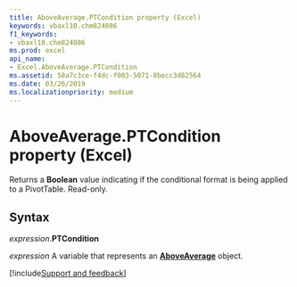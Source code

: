```yaml
---
title: AboveAverage.PTCondition property (Excel)
keywords: vbaxl10.chm824086
f1_keywords:
- vbaxl10.chm824086
ms.prod: excel
api_name:
- Excel.AboveAverage.PTCondition
ms.assetid: 58a7c3ce-f4dc-f003-5071-8becc3d82564
ms.date: 03/26/2019
ms.localizationpriority: medium
---
```



# AboveAverage.PTCondition property (Excel)

Returns a **Boolean** value indicating if the conditional format is being applied to a PivotTable. Read-only.


## Syntax

_expression_.**PTCondition**

_expression_ A variable that represents an **[AboveAverage](Excel.AboveAverage.md)** object.




[!include[Support and feedback](~/includes/feedback-boilerplate.md)]